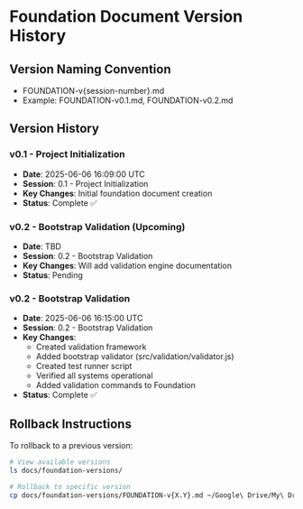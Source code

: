# Foundation Document Version History

## Version Naming Convention
- FOUNDATION-v{session-number}.md
- Example: FOUNDATION-v0.1.md, FOUNDATION-v0.2.md

## Version History

### v0.1 - Project Initialization
- **Date**: 2025-06-06 16:09:00 UTC
- **Session**: 0.1 - Project Initialization
- **Key Changes**: Initial foundation document creation
- **Status**: Complete ✅

### v0.2 - Bootstrap Validation (Upcoming)
- **Date**: TBD
- **Session**: 0.2 - Bootstrap Validation
- **Key Changes**: Will add validation engine documentation
- **Status**: Pending

### v0.2 - Bootstrap Validation
- **Date**: 2025-06-06 16:15:00 UTC
- **Session**: 0.2 - Bootstrap Validation
- **Key Changes**: 
  - Created validation framework
  - Added bootstrap validator (src/validation/validator.js)
  - Created test runner script
  - Verified all systems operational
  - Added validation commands to Foundation
- **Status**: Complete ✅

## Rollback Instructions
To rollback to a previous version:
```bash
# View available versions
ls docs/foundation-versions/

# Rollback to specific version
cp docs/foundation-versions/FOUNDATION-v{X.Y}.md ~/Google\ Drive/My\ Drive/SessionHub/FOUNDATION.md
```